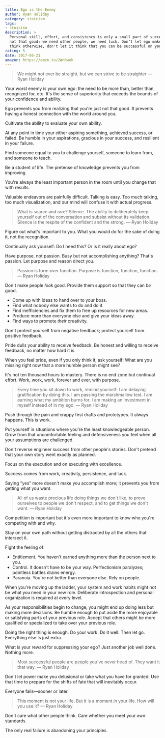 ```yaml
---
title: Ego is the Enemy
author: Ryan Holiday
category: stoicism
tags:
- stoicism
description: >
  Personal skill, effort, and consistency is only a small part of success. We're
  not that good; we need other people, we need luck. Don't let ego make you
  think otherwise, don't let it think that you can be successful on your own.
rating: 5
date: 2017-06-21
amazon: https://amzn.to/2Wn0wek
---
```


> We might not ever be straight, but we can strive to be straighter — Ryan
> Holiday

Your worst enemy is your own ego: the need to be more than, better than,
recognized for, etc. It's the sense of superiority that exceeds the bounds of
your confidence and ability.

Ego prevents you from realizing that you're just not that good. It prevents
having a honest connection with the world around you.

Cultivate the ability to evaluate your own ability.

At any point in time your either aspiring something, achieved success, or
failed. Be humble in your aspirations, gracious in your success, and resilient
in your failure.

Find someone equal to you to challenge yourself, someone to learn from, and
someone to teach.

Be a student of life. The pretense of knowledge prevents you from improving.

You're always the least important person in the room until you change that with
results.

Valuable endeavors are painfully difficult. Talking is easy. Too much talking,
too much visualization, and our mind will confuse it with actual progress.

> What is scarce and rare? Silence. The ability to deliberately keep yourself
> out of the conversation and subsist without its validation. Silence is the
> respite of the confident and the strong. — Ryan Holiday

Figure out what's important to you. What you would do for the sake of doing it,
not the recognition.

Continually ask yourself: Do I need this? Or is it really about ego?

Have purpose, not passion. Busy but not accomplishing anything? That's passion.
Let purpose and reason direct you.

> Passion is form over function. Purpose is function, function, function. — Ryan
> Holiday

Don't make people _look_ good. Provide them support so that they can _be_ good.

* Come up with ideas to hand over to your boss.
* Find what nobody else wants to do and do it.
* Find inefficiencies and fix them to free up resources for new areas.
* Produce more than everyone else and give your ideas away.
* Find ways to promote _their_ creativity.

Don't protect yourself from negative feedback; protect yourself from positive
feedback.

Pride dulls your ability to receive feedback. Be honest and willing to receive
feedback, no matter how hard it is.

When you feel pride, even if you only think it, ask yourself: What are you
missing right now that a more humble person might see?

It's not ten thousand hours to mastery. There is no end zone but continual
effort. Work, work, work, forever and ever, with purpose.

> Every time you sit down to work, remind yourself: I am delaying gratification
> by doing this. I am passing the marshmallow test. I am earning what my
> ambition burns for. I am making an investment in myself instead of in my ego.
> — Ryan Holiday

Push through the pain and crappy first drafts and prototypes. It always happens.
This _is_ work.

Put yourself in situations where you're the least knowledgeable person. Grow
from that uncomfortable feeling and defensiveness you feel when all your
assumptions are challenged.

Don't reverse engineer success from other people's stories. Don't pretend that
your own story went exactly as planned.

Focus on the execution and on executing with excellence.

Success comes from work, creativity, persistence, and luck.

Saying "yes" more doesn't make you accomplish more; it prevents you from getting
what you want.

> All of us waste precious life doing things we don't like, to prove ourselves
> to people we don't respect, and to get things we don't want. — Ryan Holiday

Competition is important but it's even more important to know who you're
competing with and why.

Stay on your own path without getting distracted by all the others that
intersect it.

Fight the feeling of:

* Entitlement. You haven't earned anything more than the person next to you.
* Control. It doesn't have to be your way. Perfectionism paralyzes; pointless
  battles drains energy.
* Paranoia. You're not better than everyone else. Rely on people.

When you're moving up the ladder, your system and work habits might not be what
you need in your new role. Deliberate introspection and personal organization is
required at every level.

As your responsibilities begin to change, you might end up doing less but making
more decisions. Be humble enough to put aside the more enjoyable or satisfying
parts of your previous role. Accept that others might be more qualified or
specialized to take over your previous role.

Doing the right thing is enough. Do your work. Do it well. Then let go.
Everything else is just extra.

What is your reward for suppressing your ego? Just another job well done.
Nothing more.

> Most successful people are people you've never head of. They want it that way.
> — Ryan Holiday

Don't let power make you delusional or take what you have for granted. Use that
time to prepare for the shifts of fate that will inevitably occur.

Everyone fails—sooner or later.

> This moment is not your life. But it is a moment _in_ your life. How will you
> use it? — Ryan Holiday

Don't care what other people think. Care whether you meet your own standards.

The only real failure is abandoning your principles.
